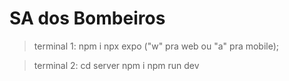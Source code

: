 # SA dos Bombeiros

> terminal 1:
npm i
npx expo
("w" pra web ou "a" pra mobile);

> terminal 2:
cd server
npm i
npm run dev